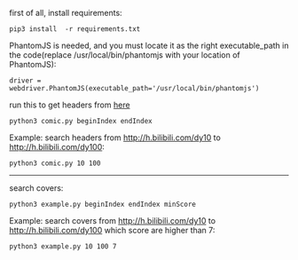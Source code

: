 first of all, install requirements:

    pip3 install  -r requirements.txt

PhantomJS is needed, and you must locate it as the right executable_path in the code(replace /usr/local/bin/phantomjs with your location of PhantomJS):

    driver = webdriver.PhantomJS(executable_path='/usr/local/bin/phantomjs')


run this to get headers from [here](http://h.bilibili.com/)

    python3 comic.py beginIndex endIndex

Example:
search headers from http://h.bilibili.com/dy10 to http://h.bilibili.com/dy100:

    python3 comic.py 10 100

--------------------------------
search covers:

    python3 example.py beginIndex endIndex minScore


Example:
search covers from http://h.bilibili.com/dy10 to http://h.bilibili.com/dy100 which score are higher than 7:

    python3 example.py 10 100 7
